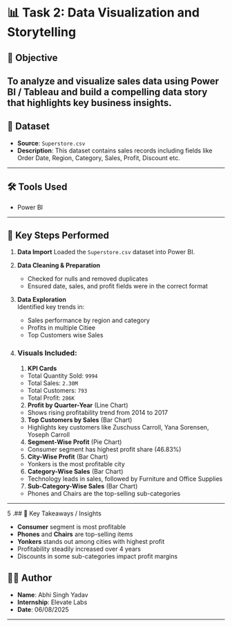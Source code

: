 # 📊 Task 2: Data Visualization and Storytelling

## 🧠 Objective
To analyze and visualize sales data using Power BI / Tableau and build a compelling data story that highlights key business insights.
--
## 📁 Dataset
- **Source**: `Superstore.csv`  
- **Description**: This dataset contains sales records including fields like Order Date, Region, Category, Sales, Profit, Discount etc.
---
## 🛠 Tools Used
- Power BI 
---
## 📌 Key Steps Performed

1. **Data Import**
   Loaded the `Superstore.csv` dataset into Power BI.

2. **Data Cleaning & Preparation**
   - Checked for nulls and removed duplicates  
   - Ensured date, sales, and profit fields were in the correct format

3. **Data Exploration**  
   Identified key trends in:
   - Sales performance by region and category
   - Profits in multiple Citiee
   - Top Customers wise Sales

4. ### Visuals Included:
    1. **KPI Cards**  
      - Total Quantity Sold: `9994`  
      - Total Sales: `2.30M`  
      - Total Customers: `793`  
      - Total Profit: `286K`
        
    2. **Profit by Quarter-Year** (Line Chart)  
     - Shows rising profitability trend from 2014 to 2017

    3. **Top Customers by Sales** (Bar Chart)  
     - Highlights key customers like Zuschuss Carroll, Yana Sorensen, Yoseph Carroll

    4. **Segment-Wise Profit** (Pie Chart)  
     - Consumer segment has highest profit share (46.83%)

    5. **City-Wise Profit** (Bar Chart)  
     - Yonkers is the most profitable city

    6. **Category-Wise Sales** (Bar Chart)  
     - Technology leads in sales, followed by Furniture and Office Supplies

    7. **Sub-Category-Wise Sales** (Bar Chart)  
     - Phones and Chairs are the top-selling sub-categories

---
5 .## 📌 Key Takeaways / Insights
- **Consumer** segment is most profitable
- **Phones** and **Chairs** are top-selling items
- **Yonkers** stands out among cities with highest profit
- Profitability steadily increased over 4 years
- Discounts in some sub-categories impact profit margins


## 👨‍💻 Author
- **Name**: Abhi Singh Yadav
- **Internship**: Elevate Labs
- **Date**: 06/08/2025

---

